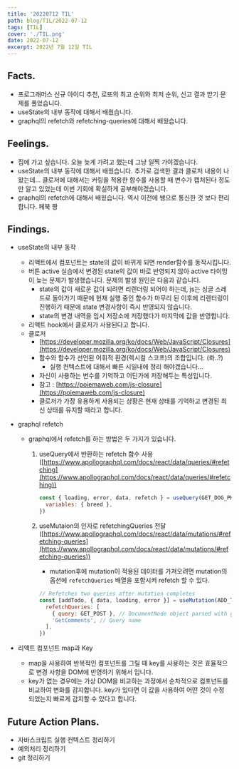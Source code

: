 ```yaml
---
title: '20220712 TIL'
path: blog/TIL/2022-07-12
tags: [TIL]
cover: './TIL.png'
date: 2022-07-12
excerpt: 2022년 7월 12일 TIL
---
```


## Facts.

- 프로그래머스 신규 아이디 추천, 로또의 최고 순위와 최저 순위, 신고 결과 받기 문제를 풀었습니다.
- useState의 내부 동작에 대해서 배웠습니다.
- graphql의 refetch와 refetching-queries에 대해서 배웠습니다.

## Feelings.

- 집에 가고 싶습니다. 오늘 늦게 가려고 했는데 그냥 일찍 가야겠습니다.
- useState의 내부 동작에 대해서 배웠습니다. 추가로 검색한 결과 클로저 내용이 나왔는데… 클로저에 대해서는 커링을 적용한 함수를 사용할 때 변수가 캡처된다 정도만 알고 있었는데 이번 기회에 확실하게 공부해야겠습니다.
- graphql의 refetch에 대해서 배웠습니다. 역시 이전에 쌩으로 통신한 것 보다 편리합니다. 페북 짱

## Findings.

- useState의 내부 동작
  - 리액트에서 컴포넌트는 state의 값이 바뀌게 되면 render함수를 동작시킵니다.
  - 버튼 active 실습에서 변경된 state의 값이 바로 반영되지 않아 active 타이밍이 늦는 문제가 발생했습니다. 문제의 발생 원인은 다음과 같습니다.
    - state의 값이 새로운 값이 되려면 리렌더링 되어야 하는데, js는 싱글 스레드로 돌아가기 때문에 현재 실행 중인 함수가 마무리 된 이후에 리렌터링이 진행하기 때문에 state 변경사항이 즉시 반영되지 않습니다.
    - state의 변경 내역을 임시 저장소에 저장했다가 마지막에 값을 반영합니다.
  - 리액트 hook에서 클로저가 사용된다고 합니다.
  - 클로저
    - [https://developer.mozilla.org/ko/docs/Web/JavaScript/Closures](https://developer.mozilla.org/ko/docs/Web/JavaScript/Closures)
    - 함수와 함수가 선언된 어휘적 환경(렉시컬 스코프)의 조합입니다. (롸..?)
      - 실행 컨텍스트에 대해서 빠른 시일내에 정리 해야겠습니다…
    - 자신이 사용하는 변수를 기억하고 어딘가에 저장해두는 특성입니다.
    - 참고 : [https://poiemaweb.com/js-closure](https://poiemaweb.com/js-closure)
    - 클로저가 가장 유용하게 사용되는 상황은 현재 상태를 기억하고 변경된 최신 상태를 유지할 때라고 합니다.
- graphql refetch

  - graphql에서 refetch를 하는 방법은 두 가지가 있습니다.

    1. useQuery에서 반환하는 refetch 함수 사용 ([https://www.apollographql.com/docs/react/data/queries/#refetching](https://www.apollographql.com/docs/react/data/queries/#refetching))

       ```jsx
       const { loading, error, data, refetch } = useQuery(GET_DOG_PHOTO, {
         variables: { breed },
       })
       ```

    2. useMutaion의 인자로 refetchingQueries 전달 ([https://www.apollographql.com/docs/react/data/mutations/#refetching-queries](https://www.apollographql.com/docs/react/data/mutations/#refetching-queries))

       - mutation후에 mutation이 적용된 데이터를 가져오려면 mutation의 옵션에 `refetchQueries` 배열을 포함시켜 refetch 할 수 있다.

       ```jsx
       // Refetches two queries after mutation completes
       const [addTodo, { data, loading, error }] = useMutation(ADD_TODO, {
         refetchQueries: [
           { query: GET_POST }, // DocumentNode object parsed with gql
           'GetComments', // Query name
         ],
       })
       ```

- 리액트 컴포넌트 map과 Key
  - map을 사용하여 반복적인 컴포넌트를 그릴 때 key를 사용하는 것은 효율적으로 변경 사항을 DOM에 반영하기 위해서 입니다.
  - key가 없는 경우에는 가상 DOM을 비교하는 과정에서 순차적으로 컴포넌트를 비교하여 변화를 감지합니다. key가 있다면 이 값을 사용하여 어떤 것이 수정 되었는지 빠르게 감지할 수 있다고 합니다.

## Future Action Plans.

- 자바스크립트 실행 컨텍스트 정리하기
- 예외처리 정리하기
- git 정리하기
